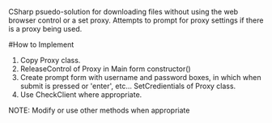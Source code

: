 CSharp psuedo-solution for downloading files without using the web browser control or a set proxy. Attempts to prompt for proxy settings if there is a proxy being used.

#How to Implement
1. Copy Proxy class.
2. ReleaseControl of Proxy in Main form constructor()
2. Create prompt form with username and password boxes, in which when submit is pressed or 'enter', etc... SetCredientials of Proxy class.
3. Use CheckClient where appropriate.

NOTE: Modify or use other methods when appropriate
